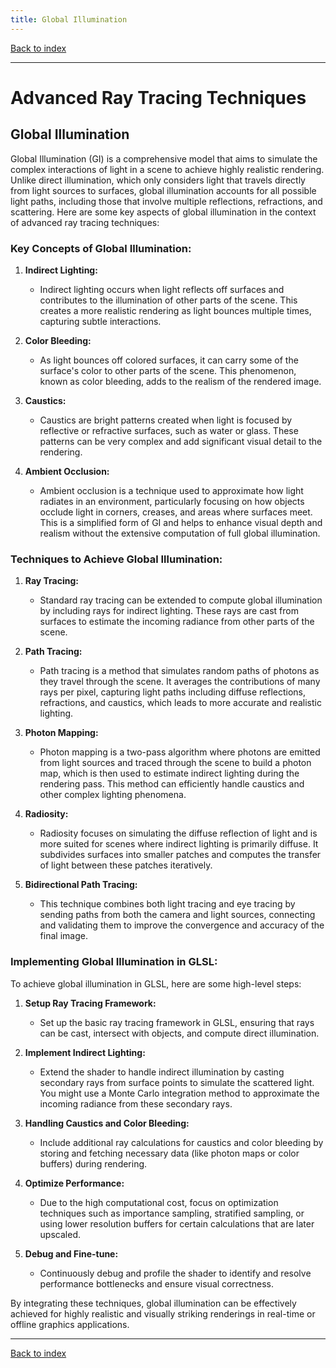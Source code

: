 ```yaml
---
title: Global Illumination
---
```


[Back to index](index.html)

---
# Advanced Ray Tracing Techniques
## Global Illumination

Global Illumination (GI) is a comprehensive model that aims to simulate the complex interactions of light in a scene to achieve highly realistic rendering. Unlike direct illumination, which only considers light that travels directly from light sources to surfaces, global illumination accounts for all possible light paths, including those that involve multiple reflections, refractions, and scattering. Here are some key aspects of global illumination in the context of advanced ray tracing techniques:

### Key Concepts of Global Illumination:

1. **Indirect Lighting:**
   - Indirect lighting occurs when light reflects off surfaces and contributes to the illumination of other parts of the scene. This creates a more realistic rendering as light bounces multiple times, capturing subtle interactions.
   
2. **Color Bleeding:**
   - As light bounces off colored surfaces, it can carry some of the surface's color to other parts of the scene. This phenomenon, known as color bleeding, adds to the realism of the rendered image.

3. **Caustics:**
   - Caustics are bright patterns created when light is focused by reflective or refractive surfaces, such as water or glass. These patterns can be very complex and add significant visual detail to the rendering.

4. **Ambient Occlusion:**
   - Ambient occlusion is a technique used to approximate how light radiates in an environment, particularly focusing on how objects occlude light in corners, creases, and areas where surfaces meet. This is a simplified form of GI and helps to enhance visual depth and realism without the extensive computation of full global illumination.

### Techniques to Achieve Global Illumination:

1. **Ray Tracing:**
   - Standard ray tracing can be extended to compute global illumination by including rays for indirect lighting. These rays are cast from surfaces to estimate the incoming radiance from other parts of the scene.

2. **Path Tracing:**
   - Path tracing is a method that simulates random paths of photons as they travel through the scene. It averages the contributions of many rays per pixel, capturing light paths including diffuse reflections, refractions, and caustics, which leads to more accurate and realistic lighting.

3. **Photon Mapping:**
   - Photon mapping is a two-pass algorithm where photons are emitted from light sources and traced through the scene to build a photon map, which is then used to estimate indirect lighting during the rendering pass. This method can efficiently handle caustics and other complex lighting phenomena.

4. **Radiosity:**
   - Radiosity focuses on simulating the diffuse reflection of light and is more suited for scenes where indirect lighting is primarily diffuse. It subdivides surfaces into smaller patches and computes the transfer of light between these patches iteratively.

5. **Bidirectional Path Tracing:**
   - This technique combines both light tracing and eye tracing by sending paths from both the camera and light sources, connecting and validating them to improve the convergence and accuracy of the final image.

### Implementing Global Illumination in GLSL:

To achieve global illumination in GLSL, here are some high-level steps:

1. **Setup Ray Tracing Framework:**
   - Set up the basic ray tracing framework in GLSL, ensuring that rays can be cast, intersect with objects, and compute direct illumination.

2. **Implement Indirect Lighting:**
   - Extend the shader to handle indirect illumination by casting secondary rays from surface points to simulate the scattered light. You might use a Monte Carlo integration method to approximate the incoming radiance from these secondary rays.
   
3. **Handling Caustics and Color Bleeding:**
   - Include additional ray calculations for caustics and color bleeding by storing and fetching necessary data (like photon maps or color buffers) during rendering.
   
4. **Optimize Performance:**
   - Due to the high computational cost, focus on optimization techniques such as importance sampling, stratified sampling, or using lower resolution buffers for certain calculations that are later upscaled.

5. **Debug and Fine-tune:**
   - Continuously debug and profile the shader to identify and resolve performance bottlenecks and ensure visual correctness.

By integrating these techniques, global illumination can be effectively achieved for highly realistic and visually striking renderings in real-time or offline graphics applications.

---
[Back to index](index.html)
